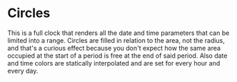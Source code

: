 # Circles

This is a full clock that renders all the date and time parameters that can be limited into a range.
Circles are filled in relation to the area, not the radius, and that's a curious effect because you don't expect
how the same area occupied at the start of a period is free at the end of said period. Also date and time colors
are statically interpolated and are set for every hour and every day.
